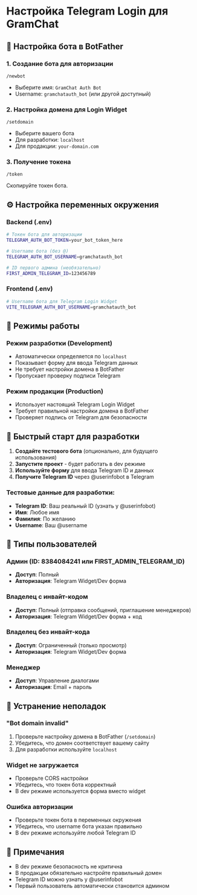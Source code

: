 # Настройка Telegram Login для GramChat

## 🤖 Настройка бота в BotFather

### 1. Создание бота для авторизации
```
/newbot
```
- Выберите имя: `GramChat Auth Bot`
- Username: `gramchatauth_bot` (или другой доступный)

### 2. Настройка домена для Login Widget
```
/setdomain
```
- Выберите вашего бота
- Для разработки: `localhost` 
- Для продакции: `your-domain.com`

### 3. Получение токена
```
/token
```
Скопируйте токен бота.

## ⚙️ Настройка переменных окружения

### Backend (.env)
```bash
# Токен бота для авторизации
TELEGRAM_AUTH_BOT_TOKEN=your_bot_token_here

# Username бота (без @)
TELEGRAM_AUTH_BOT_USERNAME=gramchatauth_bot

# ID первого админа (необязательно)
FIRST_ADMIN_TELEGRAM_ID=123456789
```

### Frontend (.env)
```bash
# Username бота для Telegram Login Widget
VITE_TELEGRAM_AUTH_BOT_USERNAME=gramchatauth_bot
```

## 🔧 Режимы работы

### Режим разработки (Development)
- Автоматически определяется по `localhost`
- Показывает форму для ввода Telegram данных
- Не требует настройки домена в BotFather
- Пропускает проверку подписи Telegram

### Режим продакции (Production)
- Использует настоящий Telegram Login Widget
- Требует правильной настройки домена в BotFather
- Проверяет подпись от Telegram для безопасности

## 🚀 Быстрый старт для разработки

1. **Создайте тестового бота** (опционально, для будущего использования)
2. **Запустите проект** - будет работать в dev режиме
3. **Используйте форму** для ввода Telegram ID и данных
4. **Получите Telegram ID** через @userinfobot в Telegram

### Тестовые данные для разработки:
- **Telegram ID**: Ваш реальный ID (узнать у @userinfobot)
- **Имя**: Любое имя
- **Фамилия**: По желанию
- **Username**: Ваш @username

## 🔐 Типы пользователей

### Админ (ID: 8384084241 или FIRST_ADMIN_TELEGRAM_ID)
- **Доступ**: Полный
- **Авторизация**: Telegram Widget/Dev форма

### Владелец с инвайт-кодом
- **Доступ**: Полный (отправка сообщений, приглашение менеджеров)
- **Авторизация**: Telegram Widget/Dev форма + код

### Владелец без инвайт-кода
- **Доступ**: Ограниченный (только просмотр)
- **Авторизация**: Telegram Widget/Dev форма

### Менеджер
- **Доступ**: Управление диалогами
- **Авторизация**: Email + пароль

## 🐛 Устранение неполадок

### "Bot domain invalid"
1. Проверьте настройку домена в BotFather (`/setdomain`)
2. Убедитесь, что домен соответствует вашему сайту
3. Для разработки используйте `localhost`

### Widget не загружается
- Проверьте CORS настройки
- Убедитесь, что токен бота корректный
- В dev режиме используется форма вместо widget

### Ошибка авторизации
- Проверьте токен бота в переменных окружения
- Убедитесь, что username бота указан правильно
- В dev режиме используйте любой Telegram ID

## 📝 Примечания

- В dev режиме безопасность не критична
- В продакции обязательно настройте правильный домен
- Telegram ID можно узнать у @userinfobot
- Первый пользователь автоматически становится админом